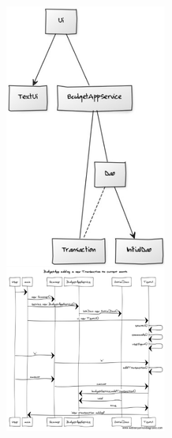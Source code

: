 <img src="https://github.com/nikool/otm-harjoitustyo/blob/master/dokumentointi/luokkakaavio.jpg" width="320">

<img src="https://github.com/nikool/otm-harjoitustyo/blob/master/dokumentointi/sekvenssikaavio.png" width="320">

